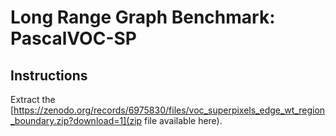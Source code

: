 # Long Range Graph Benchmark: PascalVOC-SP

## Instructions

Extract the [https://zenodo.org/records/6975830/files/voc_superpixels_edge_wt_region_boundary.zip?download=1](zip file available here).